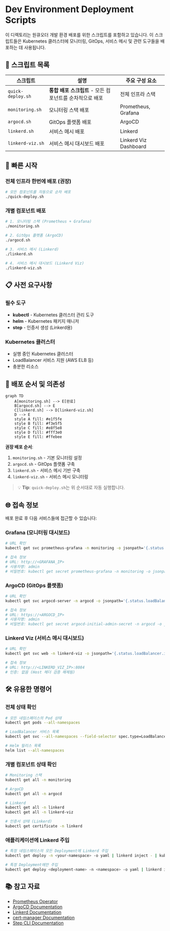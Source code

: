 # Dev Environment Deployment Scripts

이 디렉토리는 원큐오더 개발 환경 배포를 위한 스크립트를 포함하고 있습니다.
이 스크립트들은 Kubernetes 클러스터에 모니터링, GitOps, 서비스 메시 및 관련 도구들을 배포하는 데 사용됩니다.

## 📁 스크립트 목록

| 스크립트              | 설명                                 | 주요 구성 요소              |
|-------------------|------------------------------------|-----------------------|
| `quick-deploy.sh` | **통합 배포 스크립트** - 모든 컴포넌트를 순차적으로 배포 | 전체 인프라 스택             |
| `monitoring.sh`   | 모니터링 스택 배포                         | Prometheus, Grafana   |
| `argocd.sh`       | GitOps 플랫폼 배포                      | ArgoCD                |
| `linkerd.sh`      | 서비스 메시 배포                          | Linkerd               |
| `linkerd-viz.sh`  | 서비스 메시 대시보드 배포                     | Linkerd Viz Dashboard |

## 🚀 빠른 시작

### 전체 인프라 한번에 배포 (권장)

```bash
# 모든 컴포넌트를 자동으로 순차 배포
./quick-deploy.sh
```

### 개별 컴포넌트 배포

```bash
# 1. 모니터링 스택 (Prometheus + Grafana)
./monitoring.sh

# 2. GitOps 플랫폼 (ArgoCD)
./argocd.sh

# 3. 서비스 메시 (Linkerd)
./linkerd.sh

# 4. 서비스 메시 대시보드 (Linkerd Viz)
./linkerd-viz.sh
```

## 📋 사전 요구사항

### 필수 도구

- **kubectl** - Kubernetes 클러스터 관리 도구
- **helm** - Kubernetes 패키지 매니저
- **step** - 인증서 생성 (Linkerd용)

### Kubernetes 클러스터

- 실행 중인 Kubernetes 클러스터
- LoadBalancer 서비스 지원 (AWS ELB 등)
- 충분한 리소스

## 🎯 배포 순서 및 의존성

```mermaid
graph TD
    A[monitoring.sh] --> E[완료]
    B[argocd.sh] --> E
    C[linkerd.sh] --> D[linkerd-viz.sh]
    D --> E
    style A fill: #e1f5fe
    style B fill: #f3e5f5
    style C fill: #e8f5e8
    style D fill: #fff3e0
    style E fill: #ffebee
```

**권장 배포 순서**:

1. `monitoring.sh` - 기본 모니터링 설정
2. `argocd.sh` - GitOps 플랫폼 구축
3. `linkerd.sh` - 서비스 메시 기반 구축
4. `linkerd-viz.sh` - 서비스 메시 모니터링

> 💡 **Tip**: `quick-deploy.sh`는 위 순서대로 자동 실행합니다.

## 🌐 접속 정보

배포 완료 후 다음 서비스들에 접근할 수 있습니다:

### Grafana (모니터링 대시보드)

```bash
# URL 확인
kubectl get svc prometheus-grafana -n monitoring -o jsonpath='{.status.loadBalancer.ingress[0].ip}'

# 접속 정보
# URL: http://<GRAFANA_IP>
# 사용자명: admin
# 비밀번호: kubectl get secret prometheus-grafana -n monitoring -o jsonpath="{.data.admin-password}" | base64 -d
```

### ArgoCD (GitOps 플랫폼)

```bash
# URL 확인
kubectl get svc argocd-server -n argocd -o jsonpath='{.status.loadBalancer.ingress[0].ip}'

# 접속 정보
# URL: https://<ARGOCD_IP>
# 사용자명: admin
# 비밀번호: kubectl get secret argocd-initial-admin-secret -n argocd -o jsonpath="{.data.password}" | base64 -d
```

### Linkerd Viz (서비스 메시 대시보드)

```bash
# URL 확인
kubectl get svc web -n linkerd-viz -o jsonpath='{.status.loadBalancer.ingress[0].ip}'

# 접속 정보
# URL: http://<LINKERD_VIZ_IP>:8084
# 인증: 없음 (Host 헤더 검증 해제됨)
```

## 🛠️ 유용한 명령어

### 전체 상태 확인

```bash
# 모든 네임스페이스의 Pod 상태
kubectl get pods --all-namespaces

# LoadBalancer 서비스 목록
kubectl get svc --all-namespaces --field-selector spec.type=LoadBalancer

# Helm 릴리스 목록
helm list --all-namespaces
```

### 개별 컴포넌트 상태 확인

```bash
# Monitoring 스택
kubectl get all -n monitoring

# ArgoCD
kubectl get all -n argocd

# Linkerd
kubectl get all -n linkerd
kubectl get all -n linkerd-viz

# 인증서 상태 (Linkerd)
kubectl get certificate -n linkerd
```

### 애플리케이션에 Linkerd 주입

```bash
# 특정 네임스페이스의 모든 Deployment에 Linkerd 주입
kubectl get deploy -n <your-namespace> -o yaml | linkerd inject - | kubectl apply -f -

# 특정 Deployment에만 주입
kubectl get deploy <deployment-name> -n <namespace> -o yaml | linkerd inject - | kubectl apply -f -
```

## 📚 참고 자료

- [Prometheus Operator](https://prometheus-operator.dev/)
- [ArgoCD Documentation](https://argo-cd.readthedocs.io/)
- [Linkerd Documentation](https://linkerd.io/2/overview/)
- [cert-manager Documentation](https://cert-manager.io/)
- [Step CLI Documentation](https://smallstep.com/docs/step-cli/)
